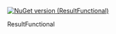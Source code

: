 [![NuGet version (ResultFunctional)](https://img.shields.io/nuget/v/ResultFunctional.svg)](https://www.nuget.org/packages/ResultFunctional/)

ResultFunctional
